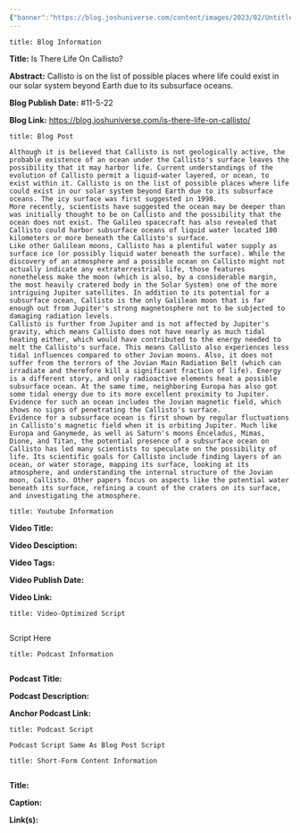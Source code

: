 ```yaml
---
{"banner":"https://blog.joshuniverse.com/content/images/2023/02/Untitled-2--2--1--1-.webp","banner_x":0.5,"dg-publish":true,"permalink":"/blog/is-there-life-on-callisto/","dgPassFrontmatter":true,"noteIcon":"","created":"","updated":""}
---
```


```ad-info
title: Blog Information
```

**Title:** Is There Life On Callisto?

**Abstract:** Callisto is on the list of possible places where life could exist in our solar system beyond Earth due to its subsurface oceans.

**Blog Publish Date:** #11-5-22

**Blog Link:** https://blog.joshuniverse.com/is-there-life-on-callisto/

```ad-abstract
title: Blog Post
```

	Although it is believed that Callisto is not geologically active, the probable existence of an ocean under the Callisto's surface leaves the possibility that it may harbor life. Current understandings of the evolution of Callisto permit a liquid-water layered, or ocean, to exist within it. Callisto is on the list of possible places where life could exist in our solar system beyond Earth due to its subsurface oceans. The icy surface was first suggested in 1998.
	More recently, scientists have suggested the ocean may be deeper than was initially thought to be on Callisto and the possibility that the ocean does not exist. The Galileo spacecraft has also revealed that Callisto could harbor subsurface oceans of liquid water located 100 kilometers or more beneath the Callisto's surface.
	Like other Galilean moons, Callisto has a plentiful water supply as surface ice (or possibly liquid water beneath the surface). While the discovery of an atmosphere and a possible ocean on Callisto might not actually indicate any extraterrestrial life, those features nonetheless make the moon (which is also, by a considerable margin, the most heavily cratered body in the Solar System) one of the more intriguing Jupiter satellites. In addition to its potential for a subsurface ocean, Callisto is the only Galilean moon that is far enough out from Jupiter's strong magnetosphere not to be subjected to damaging radiation levels.
	Callisto is further from Jupiter and is not affected by Jupiter's gravity, which means Callisto does not have nearly as much tidal heating either, which would have contributed to the energy needed to melt the Callisto's surface. This means Callisto also experiences less tidal influences compared to other Jovian moons. Also, it does not suffer from the terrors of the Jovian Main Radiation Belt (which can irradiate and therefore kill a significant fraction of life). Energy is a different story, and only radioactive elements heat a possible subsurface ocean. At the same time, neighboring Europa has also got some tidal energy due to its more excellent proximity to Jupiter. Evidence for such an ocean includes the Jovian magnetic field, which shows no signs of penetrating the Callisto's surface.
	Evidence for a subsurface ocean is first shown by regular fluctuations in Callisto's magnetic field when it is orbiting Jupiter. Much like Europa and Ganymede, as well as Saturn's moons Enceladus, Mimas, Dione, and Titan, the potential presence of a subsurface ocean on Callisto has led many scientists to speculate on the possibility of life. Its scientific goals for Callisto include finding layers of an ocean, or water storage, mapping its surface, looking at its atmosphere, and understanding the internal structure of the Jovian moon, Callisto. Other papers focus on aspects like the potential water beneath its surface, refining a count of the craters on its surface, and investigating the atmosphere.

```ad-info
title: Youtube Information
```

**Video Title:**

**Video Desciption:**

**Video Tags:**

**Video Publish Date:**

**Video Link:**

```ad-abstract
title: Video-Optimized Script


```

Script Here

```ad-info
title: Podcast Information


```

**Podcast Title:**

**Podcast Description:**

**Anchor Podcast Link:**

```ad-info
title: Podcast Script

Podcast Script Same As Blog Post Script

```


```ad-info
title: Short-Form Content Information


```

**Title:**

**Caption:**

**Link(s):**

